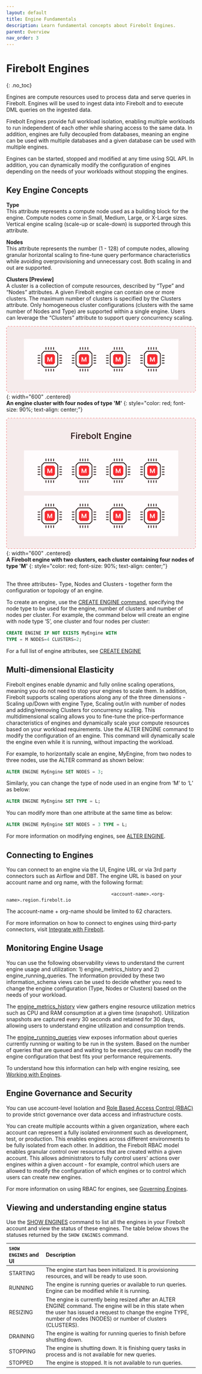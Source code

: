 ```yaml
---
layout: default
title: Engine Fundamentals
description: Learn fundamental concepts about Firebolt Engines.
parent: Overview
nav_order: 3
---
```


# Firebolt Engines
{: .no_toc}

 Engines are compute resources used to process data and serve queries in Firebolt. Engines will be used to ingest data into Firebolt and to execute DML queries on the ingested data. 

Firebolt Engines provide full workload isolation, enabling multiple workloads to run independent of each other while sharing access to the same data. In addition, engines are fully decoupled from databases, meaning an engine can be used with multiple databases and a given database can be used with multiple engines.

 Engines can be started, stopped and modified at any time using SQL API. In addition, you can dynamically modify the configuration of engines depending on the needs of your workloads without stopping the engines.


## Key Engine Concepts

**Type** <br />
This attribute represents a compute node used as a building block for the engine. Compute nodes come in Small, Medium, Large, or X-Large sizes. Vertical engine scaling (scale-up or scale-down) is supported through this attribute.

**Nodes** <br />
This attribute represents the number (1 - 128) of compute nodes, allowing granular horizontal scaling to fine-tune query performance characteristics while avoiding overprovisioning and unnecessary cost. Both scaling in and out are supported.

**Clusters [Preview]** <br />
A cluster is a collection of compute resources, described by “Type” and “Nodes” attributes. A given Firebolt engine can contain one or more clusters. The maximum number of clusters is specified by the Clusters attribute. Only homogeneous cluster configurations (clusters with the same number of Nodes and Type) are supported within a single engine. Users can leverage the “Clusters” attribute to support query concurrency scaling.

![An engine cluster in Firebolt](../assets/images/engine_cluster_type_M.png){: width="600" .centered}
 <br /> **An engine cluster with four nodes of type 'M'** 
 {: style="color: red; font-size: 90%; text-align: center;"}


![A Firebolt engine with two clusters, each cluster containing four nodes of type 'M'](../assets/images/Engine_two_clusters_type_M.png){: width="600" .centered}
 <br /> **A Firebolt engine with two clusters, each cluster containing four nodes of type 'M'** 
 {: style="color: red; font-size: 90%; text-align: center;"}

<br />
The three attributes-  Type, Nodes and Clusters - together form the configuration or topology of an engine.

To create an engine, use the [CREATE ENGINE command](../sql_reference/commands/engines/create-engine.md), specifying the node type to be used for the engine, number of clusters and number of nodes per cluster. For example, the command below will create an engine with node type ‘S’,  one cluster and four nodes per cluster:

```sql
CREATE ENGINE IF NOT EXISTS MyEngine WITH
TYPE = M NODES=4 CLUSTERS=2;
```

For a full list of engine attributes, see [CREATE ENGINE](../sql_reference/commands/engines/create-engine.md)


## Multi-dimensional Elasticity
Firebolt engines enable dynamic and fully online scaling operations, meaning you do not need to stop your engines to scale them. In addition, Firebolt supports scaling operations  along any of the three dimensions - Scaling up/Down with engine Type, Scaling out/in with number of nodes and adding/removing Clusters for concurrency scaling. This multidimensional scaling allows you to fine-tune the price-performance characteristics of engines and dynamically scale your compute resources based on your workload requirements. 
Use the ALTER ENGINE command to modify the configuration of an engine. This command will dynamically scale the engine even while it is running, without impacting the workload. 

For example, to horizontally scale an engine, MyEngine, from two nodes to three nodes, use the ALTER command as shown below:

```sql
ALTER ENGINE MyEngine SET NODES = 3;
```

Similarly, you can change the type of node used in an engine from ‘M’ to ‘L’ as below:

```sql
ALTER ENGINE MyEngine SET TYPE = L;
```

You can modify more than one attribute at the same time as below:

```sql
ALTER ENGINE MyEngine SET NODES = 3 TYPE = L;
```

For more information on modifying engines, see [ALTER ENGINE](../sql_reference/commands/engines/alter-engine.md).


## Connecting to Engines
You can connect to an engine via the UI, Engine URL or via 3rd party connectors such as Airflow and DBT. The engine URL is based on your account name and org name, with the following format:

                                           <account-name>.<org-name>.region.firebolt.io 

The account-name + org-name should be limited to 62 characters.

For more information on how to connect to engines using third-party connectors, visit [Integrate with Firebolt](../Guides/integrations/integrations.md).


## Monitoring Engine Usage
You can use the following observability views to understand the current engine usage and utilization:  1) engine_metrics_history and 2) engine_running_queries. The information provided by these two information_schema views can be used to decide whether you need to change the engine configuration (Type, Nodes or Clusters) based on the needs of your workload.

The [engine_metrics_history](../sql_reference/information-schema/engine-metrics-history.md) view gathers engine resource utilization metrics such as CPU and RAM consumption at a given time (snapshot). Utilization snapshots are captured every 30 seconds and retained for 30 days, allowing users to understand engine utilization and consumption trends. 

The [engine_running_queries](../sql_reference/information-schema/engine-running-queries.md) view exposes information about queries currently running or waiting to be run in the system.  Based on the number of queries that are queued and waiting to be executed, you can modify the engine configuration that best fits your performance requirements.

To understand how this information can help with engine resizing, see [Working with Engines](../Guides/operate-engines/sizing-engines.md).


## Engine Governance and Security
You can use account-level Isolation and [Role Based Access Control (RBAC)](../Guides/security/rbac.md)  to provide strict governance over data access and infrastructure costs.

You can create multiple accounts within a given organization, where each account can represent a fully isolated environment such as development, test, or production. This enables engines across different environments to be fully isolated from each other. In addition, the Firebolt RBAC model enables granular control over resources that are created within a given account. This allows administrators to fully control users' actions over engines within a given account - for example, control which users are allowed to modify the configuration of which engines or to control which users can create new engines. 

For more information on using RBAC for engines, see [Governing Engines](../Guides/operate-engines/rbac-for-engines.md). 

## Viewing and understanding engine status
Use the [SHOW ENGINES](../sql_reference/commands/metadata/show-engines.md) command to list all the engines in your Firebolt account and view the status of these engines. The table below shows the statuses returned by the `SHOW ENGINES` command.

| `SHOW ENGINES` and UI |   Description                     
| :-------------------- | :------------------------------- | 
| STARTING              | The engine start has been initialized. It is provisioning resources, and will be ready to use soon.   |
| RUNNING               | The engine is running queries or available to run queries. Engine can be modified while it is running.|
| RESIZING              | The engine is currently being resized after an ALTER ENGINE command. The engine will be in this state when the user has issued a request to change the engine TYPE, number of nodes (NODES) or number of clusters (CLUSTERS). |
| DRAINING              | The engine is waiting for running queries to finish before shutting down. |
| STOPPING              | The engine is shutting down. It is finishing query tasks in process and is not available for new queries. |
| STOPPED               | The engine is stopped. It is not available to run queries. |



